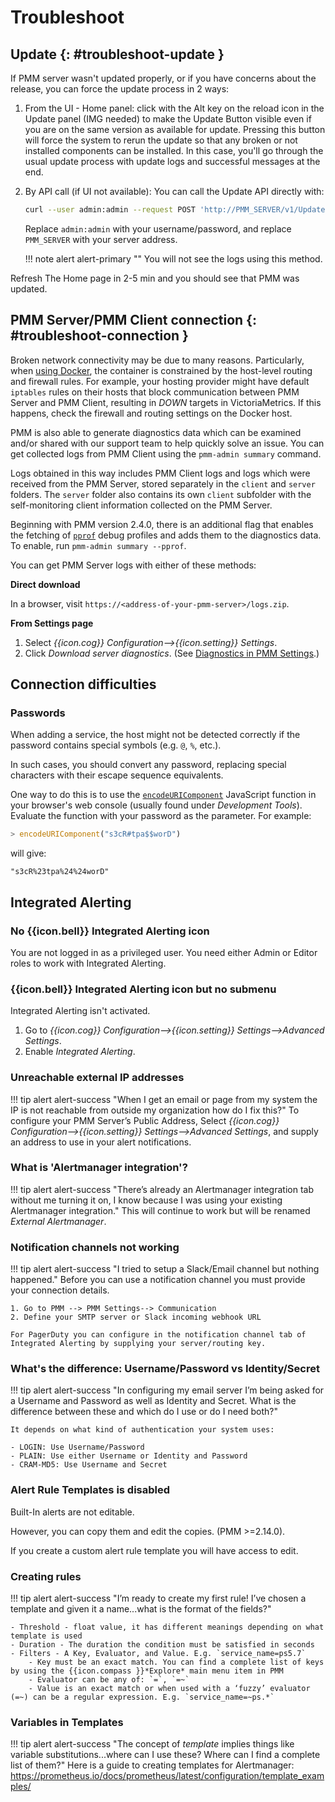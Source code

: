 # Troubleshoot

## Update {: #troubleshoot-update }

If PMM server wasn't updated properly, or if you have concerns about the release, you can force the update process in 2 ways:

1. From the UI  -  Home panel: click with the Alt key on the reload icon in the Update panel (IMG needed) to make the Update Button visible even if you are on the same version as available for update. Pressing this button will force the system to rerun the update so that any broken or not installed components can be installed. In this case, you'll go through the usual update process with update logs and successful messages at the end.

2. By  API  call (if UI not available): You can call the Update API directly with:

    ```sh
    curl --user admin:admin --request POST 'http://PMM_SERVER/v1/Updates/Start'
    ```

    Replace `admin:admin` with your username/password, and replace `PMM_SERVER` with your server address.

    !!! note alert alert-primary ""
        You will not see the logs using this method.

Refresh The Home page in 2-5 min and you should see that PMM was updated.

## PMM Server/PMM Client connection {: #troubleshoot-connection }

Broken network connectivity may be due to many reasons.  Particularly, when [using Docker](../setting-up/server/docker.md), the container is constrained by the host-level routing and firewall rules. For example, your hosting provider might have default `iptables` rules on their hosts that block communication between PMM Server and PMM Client, resulting in *DOWN* targets in VictoriaMetrics. If this happens, check the firewall and routing settings on the Docker host.

PMM is also able to generate diagnostics data which can be examined and/or shared with our support team to help quickly solve an issue. You can get collected logs from PMM Client using the `pmm-admin summary` command.

Logs obtained in this way includes PMM Client logs and logs which were received from the PMM Server, stored separately in the `client` and `server` folders. The `server` folder also contains its own `client` subfolder with the self-monitoring client information collected on the PMM Server.

Beginning with PMM version 2.4.0, there is an additional flag that enables the fetching of [`pprof`](https://github.com/google/pprof) debug profiles and adds them to the diagnostics data. To enable, run `pmm-admin summary --pprof`.

You can get PMM Server logs with either of these methods:

**Direct download**

In a browser, visit `https://<address-of-your-pmm-server>/logs.zip`.

**From Settings page**

1. Select *{{icon.cog}} Configuration-->{{icon.setting}} Settings*.
2. Click *Download server diagnostics*. (See [Diagnostics in PMM Settings](configure.md#diagnostics).)


## Connection difficulties

### Passwords

When adding a service, the host might not be detected correctly if the password contains special symbols (e.g. `@`, `%`, etc.).

In such cases, you should convert any password, replacing special characters with their escape sequence equivalents.

One way to do this is to use the [`encodeURIComponent`][ENCODE_URI] JavaScript function in your browser's web console (usually found under *Development Tools*). Evaluate the function with your password as the parameter. For example:

```js
> encodeURIComponent("s3cR#tpa$$worD")
```

will give:

```
"s3cR%23tpa%24%24worD"
```


## Integrated Alerting

### No {{icon.bell}} Integrated Alerting icon

You are not logged in as a privileged user. You need either Admin or Editor roles to work with Integrated Alerting.

### {{icon.bell}} Integrated Alerting icon but no submenu

Integrated Alerting isn't activated.

1. Go to *{{icon.cog}} Configuration-->{{icon.setting}} Settings-->Advanced Settings*.
2. Enable *Integrated Alerting*.

### Unreachable external IP addresses

!!! tip alert alert-success "When I get an email or page from my system the IP is not reachable from outside my organization how do I fix this?"
    To configure your PMM Server’s Public Address, Select *{{icon.cog}} Configuration-->{{icon.setting}} Settings-->Advanced Settings*, and supply an address to use in your alert notifications.

### What is 'Alertmanager integration'?

!!! tip alert alert-success "There’s already an Alertmanager integration tab without me turning it on, I know because I was using your existing Alertmanager integration."
    This will continue to work but will be renamed *External Alertmanager*.

### Notification channels not working

!!! tip alert alert-success "I tried to setup a Slack/Email channel but nothing happened."
    Before you can use a notification channel you must provide your connection details.

    1. Go to PMM --> PMM Settings--> Communication
    2. Define your SMTP server or Slack incoming webhook URL

    For PagerDuty you can configure in the notification channel tab of Integrated Alerting by supplying your server/routing key.

### What's the difference: Username/Password vs Identity/Secret

!!! tip alert alert-success "In configuring my email server I’m being asked for a Username and Password as well as Identity and Secret. What is the difference between these and which do I use or do I need both?"

    It depends on what kind of authentication your system uses:

    - LOGIN: Use Username/Password
    - PLAIN: Use either Username or Identity and Password
    - CRAM-MD5: Use Username and Secret

### Alert Rule Templates is disabled

Built-In alerts are not editable.

However, you can copy them and edit the copies. (PMM >=2.14.0).

If you create a custom alert rule template you will have access to edit.

### Creating rules

!!! tip alert alert-success "I’m ready to create my first rule!  I’ve chosen a template and given it a name...what is the format of the fields?"

    - Threshold - float value, it has different meanings depending on what template is used
    - Duration - The duration the condition must be satisfied in seconds
    - Filters - A Key, Evaluator, and Value. E.g. `service_name=ps5.7`
        - Key must be an exact match. You can find a complete list of keys by using the {{icon.compass }}*Explore* main menu item in PMM
        - Evaluator can be any of: `=`, `=~`
        - Value is an exact match or when used with a ‘fuzzy’ evaluator (=~) can be a regular expression. E.g. `service_name=~ps.*`

### Variables in Templates

!!! tip alert alert-success "The concept of *template* implies things like variable substitutions...where can I use these? Where can I find a complete list of them?"
    Here is a guide to creating templates for Alertmanager: <https://prometheus.io/docs/prometheus/latest/configuration/template_examples/>




[ENCODE_URI]: https://developer.mozilla.org/en-US/docs/Web/JavaScript/Reference/Global_Objects/encodeURIComponent
